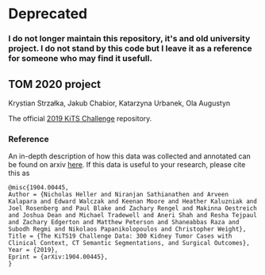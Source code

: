 # Deprecated
### I do not longer maintain this repository, it's and old university project. I do not stand by this code but I leave it as a reference for someone who may find it usefull.

## TOM 2020 project
Krystian Strzałka, Jakub Chabior, Katarzyna Urbanek, Ola Augustyn

The official [2019 KiTS Challenge](https://kits19.grand-challenge.org) repository.


### Reference

An in-depth description of how this data was collected and annotated can be found on arxiv [here](https://arxiv.org/abs/1904.00445). If this data is useful to your research, please cite this as
```
@misc{1904.00445,
Author = {Nicholas Heller and Niranjan Sathianathen and Arveen Kalapara and Edward Walczak and Keenan Moore and Heather Kaluzniak and Joel Rosenberg and Paul Blake and Zachary Rengel and Makinna Oestreich and Joshua Dean and Michael Tradewell and Aneri Shah and Resha Tejpaul and Zachary Edgerton and Matthew Peterson and Shaneabbas Raza and Subodh Regmi and Nikolaos Papanikolopoulos and Christopher Weight},
Title = {The KiTS19 Challenge Data: 300 Kidney Tumor Cases with Clinical Context, CT Semantic Segmentations, and Surgical Outcomes},
Year = {2019},
Eprint = {arXiv:1904.00445},
}
```
